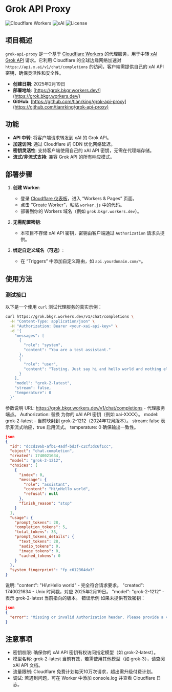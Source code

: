 
# Grok API Proxy

![Cloudflare Workers](https://img.shields.io/badge/Cloudflare-Workers-orange) ![xAI](https://img.shields.io/badge/xAI-Grok-blue) ![License](https://img.shields.io/badge/license-MIT-green)

## 项目概述

`grok-api-proxy` 是一个基于 [Cloudflare Workers](https://workers.cloudflare.com/) 的代理服务，用于中转 [xAI Grok API](https://api.x.ai/) 请求。它利用 Cloudflare 的全球边缘网络加速对 `https://api.x.ai/v1/chat/completions` 的访问，客户端需提供自己的 xAI API 密钥，确保灵活性和安全性。

- **创建日期**: 2025年2月19日
- **部署地址**: [https://grok.bkgr.workers.dev/](https://grok.bkgr.workers.dev/)
- **GitHub**: [https://github.com/tianrking/grok-api-proxy](https://github.com/tianrking/grok-api-proxy)

## 功能

- **API 中转**: 将客户端请求转发到 xAI 的 Grok API。
- **加速访问**: 通过 Cloudflare 的 CDN 优化网络延迟。
- **密钥灵活性**: 支持客户端使用自己的 xAI API 密钥，无需在代理端存储。
- **流式/非流式支持**: 兼容 Grok API 的所有响应模式。

## 部署步骤

1. **创建 Worker**:
   - 登录 [Cloudflare 仪表板](https://dash.cloudflare.com/)，进入 “Workers & Pages” 页面。
   - 点击 “Create Worker”，粘贴 `worker.js` 中的代码。
   - 部署到你的 Workers 域名（例如 `grok.bkgr.workers.dev`）。

2. **无需配置密钥**:
   - 本项目不存储 xAI API 密钥，密钥由客户端通过 `Authorization` 请求头提供。

3. **绑定自定义域名（可选）**:
   - 在 “Triggers” 中添加自定义路由，如 `api.yourdomain.com/*`。

## 使用方法

### 测试接口

以下是一个使用 `curl` 测试代理服务的真实示例：

```bash
curl https://grok.bkgr.workers.dev/v1/chat/completions \
  -H "Content-Type: application/json" \
  -H "Authorization: Bearer <your-xai-api-key>" \
  -d '{
    "messages": [
      {
        "role": "system",
        "content": "You are a test assistant."
      },
      {
        "role": "user",
        "content": "Testing. Just say hi and hello world and nothing else."
      }
    ],
    "model": "grok-2-latest",
    "stream": false,
    "temperature": 0
  }'
```

参数说明
URL: https://grok.bkgr.workers.dev/v1/chat/completions - 代理服务端点。
Authorization: 替换 <your-xai-api-key> 为你的 xAI API 密钥（例如 xai-XXXX）。
model: grok-2-latest - 当前映射到 grok-2-1212（2024年12月版本）。
stream: false 表示非流式响应，true 启用流式。
temperature: 0 确保输出一致性。

```json
json
{
  "id": "dccd196b-afb1-4adf-bd3f-c2cf3dc6f1cc",
  "object": "chat.completion",
  "created": 1740021634,
  "model": "grok-2-1212",
  "choices": [
    {
      "index": 0,
      "message": {
        "role": "assistant",
        "content": "Hi\nHello world",
        "refusal": null
      },
      "finish_reason": "stop"
    }
  ],
  "usage": {
    "prompt_tokens": 28,
    "completion_tokens": 5,
    "total_tokens": 33,
    "prompt_tokens_details": {
      "text_tokens": 28,
      "audio_tokens": 0,
      "image_tokens": 0,
      "cached_tokens": 0
    }
  },
  "system_fingerprint": "fp_c612364da3"
}
```

说明:
"content": "Hi\nHello world" - 完全符合请求要求。
"created": 1740021634 - Unix 时间戳，对应 2025年2月19日。
"model": "grok-2-1212" - 表示 grok-2-latest 当前指向的版本。
错误示例
如果未提供有效密钥：

```json
json
{
  "error": "Missing or invalid Authorization header. Please provide a valid Bearer token."
}
```

## 注意事项
- 密钥权限: 确保你的 xAI API 密钥有权访问指定模型（如 grok-2-latest）。
- 模型名称: grok-2-latest 当前有效，若需使用其他模型（如 grok-3），请查阅 xAI API 文档。
- 流量限制: Cloudflare 免费计划每天10万次请求，超出需升级付费计划。
- 调试: 若遇到问题，可在 Worker 中添加 console.log 并查看 Cloudflare 日志。



